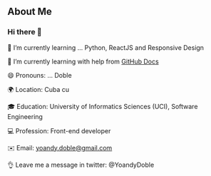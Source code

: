 ## About Me
### Hi there 👋
🌱 I’m currently learning ... Python, ReactJS and Responsive Design

🌱 I’m currently learning with help from [GitHub Docs](https://docs.github.com/en)

😄 Pronouns: ... Doble

🌍 Location: Cuba cu

🎓 Education: University of Informatics Sciences (UCI), Software Engineering

💻 Profession: Front-end developer

✉️ Email: yoandy.doble@gmail.com

👌 Leave me a message in twitter: @YoandyDoble
